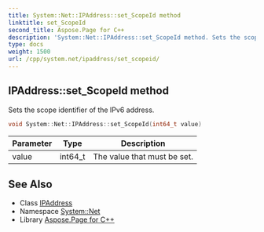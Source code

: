 ```yaml
---
title: System::Net::IPAddress::set_ScopeId method
linktitle: set_ScopeId
second_title: Aspose.Page for C++
description: 'System::Net::IPAddress::set_ScopeId method. Sets the scope identifier of the IPv6 address in C++.'
type: docs
weight: 1500
url: /cpp/system.net/ipaddress/set_scopeid/
---
```

## IPAddress::set_ScopeId method


Sets the scope identifier of the IPv6 address.

```cpp
void System::Net::IPAddress::set_ScopeId(int64_t value)
```


| Parameter | Type | Description |
| --- | --- | --- |
| value | int64_t | The value that must be set. |

## See Also

* Class [IPAddress](../)
* Namespace [System::Net](../../)
* Library [Aspose.Page for C++](../../../)
